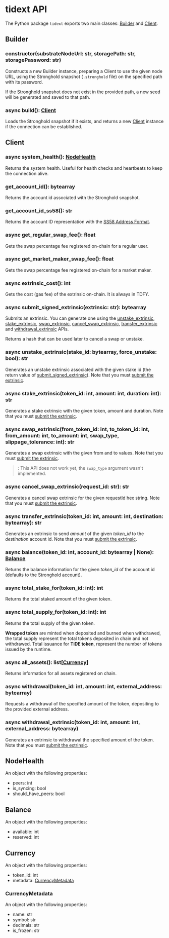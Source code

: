 # tidext API

The Python package `tidext` exports two main classes: [Builder](#builder) and [Client](#client).

## Builder

### constructor(substrateNodeUrl: str, storagePath: str, storagePassword: str)

Constructs a new Builder instance, preparing a Client to use the given node URL,
using the Stronghold snapshot (`.stronghold` file) on the specified path with its password.

If the Stronghold snapshot does not exist in the provided path, a new seed will be generated and saved to that path.

### async build(): [Client](#client)

Loads the Stronghold snapshot if it exists, and returns a new [Client](#client) instance if the connection can be established.

## Client

### async system_health(): [NodeHealth](#nodehealth)

Returns the system health. Useful for health checks and heartbeats to keep the connection alive.

### get_account_id(): bytearray

Returns the account id associated with the Stronghold snapshot.

### get_account_id_ss58(): str

Returns the account ID representation with the [SS58 Address Format](https://docs.substrate.io/v3/advanced/ss58/).

### async get_regular_swap_fee(): float

Gets the swap percentage fee registered on-chain for a regular user.

### async get_market_maker_swap_fee(): float

Gets the swap percentage fee registered on-chain for a market maker.

### async extrinsic_cost(): int

Gets the cost (gas fee) of the extrinsic on-chain. It is always in TDFY.

### async submit_signed_extrinsic(extrinsic: str): bytearray

Submits an extrinsic. You can generate one using the [unstake_extrinsic], [stake_extrinsic], [swap_extrinsic], [cancel_swap_extrinsic], [transfer_extrinsic] and [withdrawal_extrinsic] APIs.

[unstake_extrinsic]: #async-unstake_extrinsicstake_id-bytearray-force_unstake-bool-str
[stake_extrinsic]: #async-stake_extrinsictoken_id-int-amount-int-duration-int-str
[swap_extrinsic]: #async-swap_extrinsicfrom_token_id-int-to_token_id-int-from_amount-int-to_amount-int-swap_type-slippage_tolerance-int-str
[cancel_swap_extrinsic]: #async-cancel_swap_extrinsicrequest_id-str-str
[transfer_extrinsic]: #async-transfer_extrinsictoken_id-int-amount-int-destination-bytearray-str
[withdrawal_extrinsic]: #async-withdrawal_extrinsictoken_id-int-amount-int-external_address-bytearray

Returns a hash that can be used later to cancel a swap or unstake.

### async unstake_extrinsic(stake_id: bytearray, force_unstake: bool): str

Generates an unstake extrinsic associated with the given stake id (the return value of [submit_signed_extrinsic](#async-submit_signed_extrinsicextrinsic-str-bytearray)). Note that you must [submit the extrinsic](#async-submit_signed_extrinsicextrinsic-str-bytearray).

### async stake_extrinsic(token_id: int, amount: int, duration: int): str

Generates a stake extrinsic with the given token, amount and duration. Note that you must [submit the extrinsic](#async-submit_signed_extrinsicextrinsic-str-bytearray).

### async swap_extrinsic(from_token_id: int, to_token_id: int, from_amount: int, to_amount: int, swap_type, slippage_tolerance: int): str

Generates a swap extrinsic with the given from and to values. Note that you must [submit the extrinsic](#async-submit_signed_extrinsicextrinsic-str-bytearray).

> : This API does not work yet, the `swap_type` argument wasn't implemented.

### async cancel_swap_extrinsic(request_id: str): str

Generates a cancel swap extrinsic for the given requestId hex string. Note that you must [submit the extrinsic](#async-submit_signed_extrinsicextrinsic-str-bytearray).

### async transfer_extrinsic(token_id: int, amount: int, destination: bytearray): str

Generates an extrinsic to send _amount_ of the given _token_id_ to the _destination_ account id. Note that you must [submit the extrinsic](#async-submit_signed_extrinsicextrinsic-str-bytearray).

### async balance(token_id: int, account_id: bytearray | None): [Balance](#balance)

Returns the balance information for the given _token_id_ of the account id (defaults to the Stronghold account).

### async total_stake_for(token_id: int): int

Returns the total staked amount of the given token.

### async total_supply_for(token_id: int): int

Returns the total supply of the given token.

**Wrapped token** are minted when deposited and burned when withdrawed, the total supply represent the total tokens deposited in chain and not withdrawed.
Total issuance for **TiDE token**, represent the number of tokens issued by the runtime.

### async all_assets(): list\[[Currency](#currency)\]

Returns information for all assets registered on chain.

### async withdrawal(token_id: int, amount: int, external_address: bytearray)

Requests a withdrawal of the specified amount of the token, depositing to the provided external address.

### async withdrawal_extrinsic(token_id: int, amount: int, external_address: bytearray)

Generates an extrinsic to withdrawal the specified amount of the token. Note that you must [submit the extrinsic](#async-submit_signed_extrinsicextrinsic-str-bytearray).

## NodeHealth

An object with the following properties:

- peers: int
- is_syncing: bool
- should_have_peers: bool

## Balance

An object with the following properties:

- available: int
- reserved: int

## Currency

An object with the following properties:

- token_id: int
- metadata: [CurrencyMetadata](#currencymetadata)

### CurrencyMetadata

An object with the following properties:

- name: str
- symbol: str
- decimals: str
- is_frozen: str
